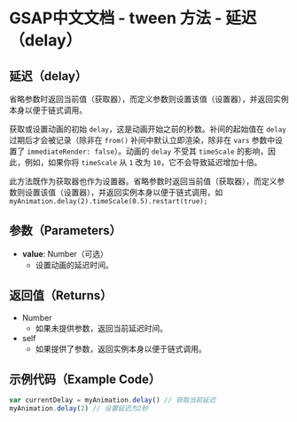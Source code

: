 # GSAP中文文档 - tween 方法 - 延迟（delay）

## 延迟（delay）

省略参数时返回当前值（获取器），而定义参数则设置该值（设置器），并返回实例本身以便于链式调用。

获取或设置动画的初始 `delay`，这是动画开始之前的秒数。补间的起始值在 `delay` 过期后才会被记录（除非在 `from()` 补间中默认立即渲染，除非在 `vars` 参数中设置了 `immediateRender: false`）。动画的 `delay` 不受其 `timeScale` 的影响，因此，例如，如果你将 `timeScale` 从 `1` 改为 `10`，它不会导致延迟增加十倍。

此方法既作为获取器也作为设置器。省略参数时返回当前值（获取器），而定义参数则设置该值（设置器），并返回实例本身以便于链式调用，如 `myAnimation.delay(2).timeScale(0.5).restart(true);`

## 参数（Parameters）

- **value**: Number（可选）
  - 设置动画的延迟时间。

## 返回值（Returns）

- Number
  - 如果未提供参数，返回当前延迟时间。
- self
  - 如果提供了参数，返回实例本身以便于链式调用。

## 示例代码（Example Code）

```javascript
var currentDelay = myAnimation.delay() // 获取当前延迟
myAnimation.delay(2) // 设置延迟为2秒
```
